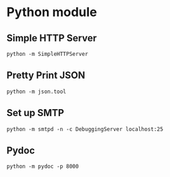# Python module

## Simple HTTP Server
```
python -m SimpleHTTPServer
```

## Pretty Print JSON
```
python -m json.tool
```

## Set up SMTP
```
python -m smtpd -n -c DebuggingServer localhost:25
```

## Pydoc
```
python -m pydoc -p 8000
```

